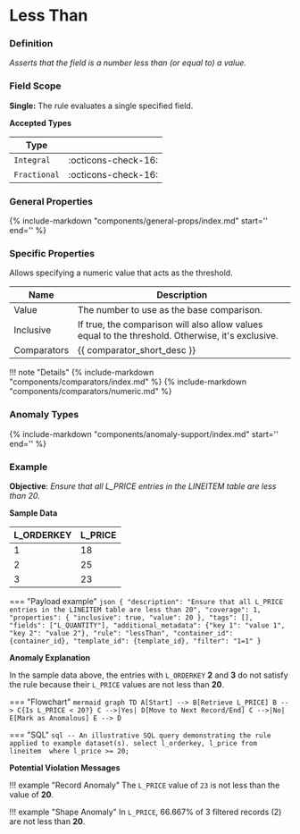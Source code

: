 # Less Than

### Definition

*Asserts that the field is a number less than (or equal to) a value.*

### Field Scope

**Single:** The rule evaluates a single specified field.

**Accepted Types**

| Type        |                          |
|-------------|--------------------------|
| `Integral`  | <div style="text-align:center">:octicons-check-16:</div>  |
| `Fractional`| <div style="text-align:center">:octicons-check-16:</div>  |

### General Properties

{%
    include-markdown "components/general-props/index.md"
    start='<!-- all-props--start -->'
    end='<!-- all-props--end -->'
%}

### Specific Properties

Allows specifying a numeric value that acts as the threshold.

| Name       | Description |
|------------|-------------|
| <div class="text-primary">Value</div>    | The number to use as the base comparison. |
| <div class="text-primary">Inclusive</div> | If true, the comparison will also allow values equal to the threshold. Otherwise, it's exclusive. |
| <div class="text-primary">Comparators</div> | {{ comparator_short_desc }} |

!!! note "Details"
    {%
        include-markdown "components/comparators/index.md"
    %}
    {%
        include-markdown "components/comparators/numeric.md"
    %}

### Anomaly Types

{%
    include-markdown "components/anomaly-support/index.md"
    start='<!-- all-types--start -->'
    end='<!-- all-types--end -->'
%}

### Example

**Objective**: *Ensure that all L_PRICE entries in the LINEITEM table are less than 20.*

**Sample Data**

| L_ORDERKEY | L_PRICE   |
|------------|------------|
| 1          | 18         |
| 2          | <span class="text-negative">25</span> |
| 3          | <span class="text-negative">23</span> |

=== "Payload example"
    ``` json
    {
        "description": "Ensure that all L_PRICE entries in the LINEITEM table are less than 20",
        "coverage": 1,
        "properties": {
            "inclusive": true,
            "value": 20
        },
        "tags": [],
        "fields": ["L_QUANTITY"],
        "additional_metadata": {"key 1": "value 1", "key 2": "value 2"},
        "rule": "lessThan",
        "container_id": {container_id},
        "template_id": {template_id},
        "filter": "1=1"
    }
    ```

**Anomaly Explanation**

In the sample data above, the entries with `L_ORDERKEY` **2** and **3** do not satisfy the rule because their `L_PRICE` values are not less than **20**.

=== "Flowchart"
    ```mermaid
    graph TD
    A[Start] --> B[Retrieve L_PRICE]
    B --> C{Is L_PRICE < 20?}
    C -->|Yes| D[Move to Next Record/End]
    C -->|No| E[Mark as Anomalous]
    E --> D
    ```

=== "SQL"
    ```sql
    -- An illustrative SQL query demonstrating the rule applied to example dataset(s).
    select
        l_orderkey,
        l_price
    from lineitem 
    where
        l_price >= 20;
    ```

**Potential Violation Messages**

!!! example "Record Anomaly"
    The `L_PRICE` value of `23` is not less than the value of **20**.
    
!!! example "Shape Anomaly"
    In `L_PRICE`, 66.667% of 3 filtered records (2) are not less than **20**.
